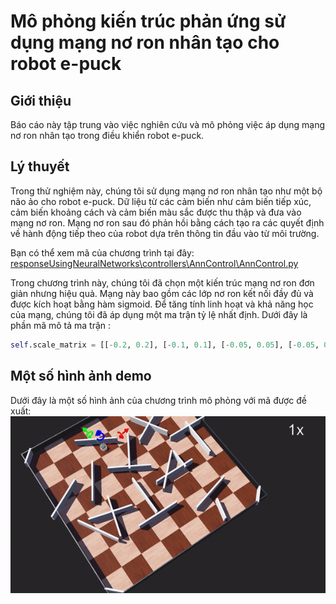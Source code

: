# Mô phỏng kiến trúc phản ứng sử dụng mạng nơ ron nhân tạo cho robot e-puck

## Giới thiệu
Báo cáo này tập trung vào việc nghiên cứu và mô phỏng việc áp dụng mạng nơ ron nhân tạo trong điều khiển robot e-puck.
 
## Lý thuyết
Trong thử nghiệm này, chúng tôi sử dụng mạng nơ ron nhân tạo như một bộ não ảo cho robot e-puck. Dữ liệu từ các cảm biến như cảm biến tiếp xúc, cảm biến khoảng cách và cảm biến màu sắc được thu thập và đưa vào mạng nơ ron. Mạng nơ ron sau đó phản hồi bằng cách tạo ra các quyết định về hành động tiếp theo của robot dựa trên thông tin đầu vào từ môi trường.

Bạn có thể xem mã của chương trình tại đây: [responseUsingNeuralNetworks\controllers\AnnControl\AnnControl.py](responseUsingNeuralNetworks\controllers\AnnControl\AnnControl.py)

Trong chương trình này, chúng tôi đã chọn một kiến trúc mạng nơ ron đơn giản nhưng hiệu quả. Mạng này bao gồm các lớp nơ ron kết nối đầy đủ và được kích hoạt bằng hàm sigmoid. Để tăng tính linh hoạt và khả năng học của mạng, chúng tôi đã áp dụng một ma trận tỷ lệ nhất định. Dưới đây là phần mã mô tả ma trận :

```python
self.scale_matrix = [[-0.2, 0.2], [-0.1, 0.1], [-0.05, 0.05], [-0.05, 0.05], [0.05, -0.05], [0.05, -0.05], [0.1, -0.1], [0.2, -0.2]]
```
## Một số hình ảnh demo
Dưới đây là một số hình ảnh của chương trình mô phỏng với mã được đề xuất:
![VideoDemo](Demo\AnnDemo.gif)
